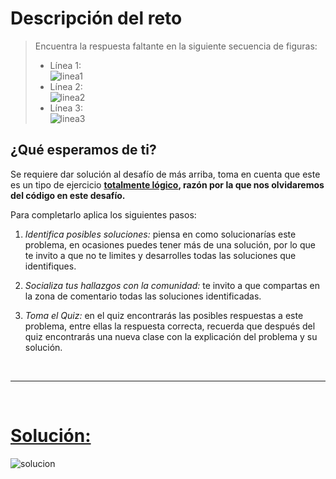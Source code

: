 # Descripción del reto
> Encuentra la respuesta faltante en la siguiente secuencia de figuras:
> - Línea 1: <br> ![linea1](https://static.platzi.com/media/user_upload/Figuraslogicas_1-6a29a0c4-e6d9-428c-8d6d-7439fd48807f.jpg)
> - Línea 2: <br> ![linea2](https://static.platzi.com/media/user_upload/Figuraslogicas_2-fbadddbe-d3be-4da1-936d-df3a06d7e085.jpg)
> - Línea 3: <br> ![linea3](https://static.platzi.com/media/user_upload/Figuraslogicas_3-57b77c56-0952-4d26-a78a-59106d7e68fd.jpg)

## ¿Qué esperamos de ti?
Se requiere dar solución al desafío de más arriba, toma en cuenta que este es un tipo de ejercicio **<u>totalmente lógico</u>, razón por la que nos olvidaremos del código en este desafío.**

Para completarlo aplica los siguientes pasos:

1. *Identifica posibles soluciones:* piensa en como solucionarías este problema, en ocasiones puedes tener más de una solución, por lo que te invito a que no te limites y desarrolles todas las soluciones que identifiques.

2. *Socializa tus hallazgos con la comunidad:* te invito a que compartas en la zona de comentario todas las soluciones identificadas.

3. *Toma el Quiz:* en el quiz encontrarás las posibles respuestas a este problema, entre ellas la respuesta correcta, recuerda que después del quiz encontrarás una nueva clase con la explicación del problema y su solución.

<br>

---

<br>

# **<u>Solución:</u>**

![solucion](https://static.platzi.com/media/user_upload/Soluci%C3%B3n-64816c0e-79a9-443e-84fa-fd37c586b0f3.jpg)